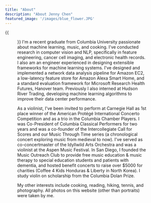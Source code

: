 ```yaml
---
title: "About"
description: "About Jenny Chen"
featured_image: '/images/blue_flower.JPG'
---
```

{{<figure src="/images/portrait_2.jpg">}}
I'm a recent graduate from Columbia University passionate about machine learning, music, and cooking. I've conducted research in computer vision and NLP, specifically in feature engineering, cancer cell imaging, and electronic health records. I also am an engineer experienced in designing extensible frameworks for machine learning systems. I've designed and implemented a network data analysis pipeline for Amazon EC2, a low-latency feature store for Amazon Alexa Smart Home, and a standard evaluation framework for Microsoft Research Health Futures, Hanover team. Previously I also interned at Hudson River Trading, developing machine learning algorithms to improve their data center performance.

As a violinist, I've been invited to perform at Carnegie Hall as 1st place winner of the American Protégé International Concerto Competition and as a trio in the Columbia Chamber Players. I was Co-President of Columbia Classical Performers for two years and was a co-founder of the Intercollegiate Call for Scores and our Music Through Time series (a chronological concert exploring music from medieval to now). I've served as co-concertmaster of the Idyllwild Arts Orchestra and was a violinist at the Aspen Music Festival. In San Diego, I founded the Music Outreach Club to provide free music education & music therapy to special education students and patients with dementia, and hosted benefit concerts to raise over $5000 for charities (Coffee 4 Kids Honduras & Liberty in North Korea). I study violin on scholarship from the Columbia Dolan Prize.

My other interests include cooking, reading, hiking, tennis, and photography. All photos on this website (other than portraits) were taken by me.
